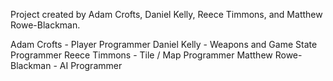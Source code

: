 Project created by Adam Crofts, Daniel Kelly, Reece Timmons, and Matthew Rowe-Blackman.

Adam Crofts - Player Programmer
Daniel Kelly - Weapons and Game State Programmer
Reece Timmons - Tile / Map Programmer
Matthew Rowe-Blackman - AI Programmer
